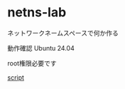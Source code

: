 # netns-lab

ネットワークネームスペースで何か作る

動作確認 Ubuntu 24.04

root権限必要です

[script](
https://github.com/tomato-tom/netns-lab/tree/main/script
)


